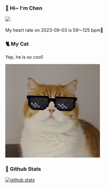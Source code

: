 ### 👋 Hi~ I'm Chen 

![](https://komarev.com/ghpvc/?username=z1cheng&style=flat)

My heart rate on 2023-09-03 is 59～125 bpm💖

### 🐈 My Cat
Yep, he is so cool!

<img src="/images/mycat.jpg" width="300px" />

### 🧐 Github Stats
[![github stats](https://github-readme-stats.vercel.app/api?username=z1cheng&show_icons=true&theme=default)](https://github.com/anuraghazra/github-readme-stats)

